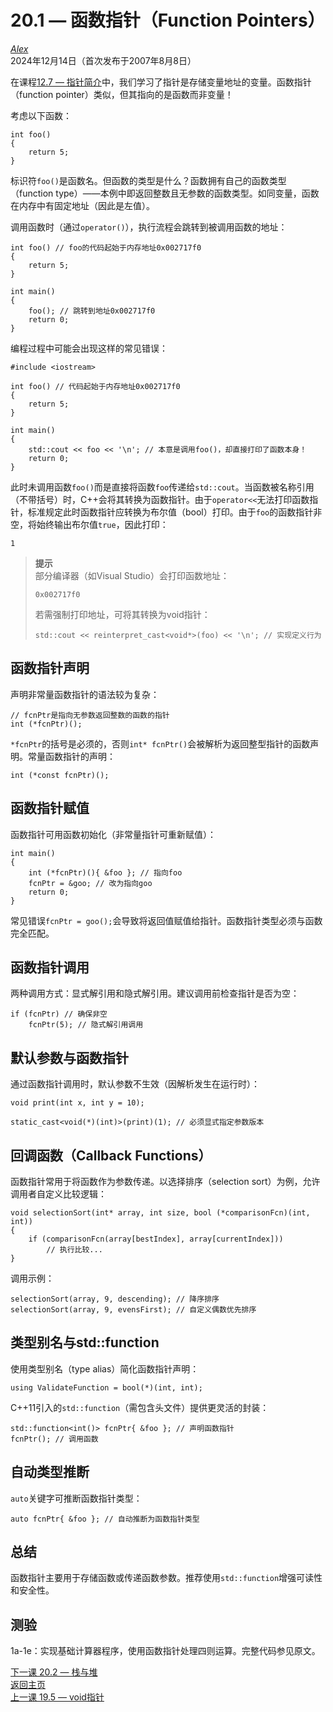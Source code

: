 20.1 — 函数指针（Function Pointers）  
=========================  

[*Alex*](https://www.learncpp.com/author/Alex/ "查看 Alex 的所有文章")  
2024年12月14日（首次发布于2007年8月8日）  

在课程[12.7 — 指针简介](Chapter-12/lesson12.7-introduction-to-pointers.md)中，我们学习了指针是存储变量地址的变量。函数指针（function pointer）类似，但其指向的是函数而非变量！  

考虑以下函数：  
```
int foo()
{
    return 5;
}
```  
标识符`foo()`是函数名。但函数的类型是什么？函数拥有自己的函数类型（function type）——本例中即返回整数且无参数的函数类型。如同变量，函数在内存中有固定地址（因此是左值）。  

调用函数时（通过`operator()`），执行流程会跳转到被调用函数的地址：  
```
int foo() // foo的代码起始于内存地址0x002717f0
{
    return 5;
}

int main()
{
    foo(); // 跳转到地址0x002717f0
    return 0;
}
```  

编程过程中可能会出现这样的常见错误：  
```
#include <iostream>

int foo() // 代码起始于内存地址0x002717f0
{
    return 5;
}

int main()
{
    std::cout << foo << '\n'; // 本意是调用foo()，却直接打印了函数本身！
    return 0;
}
```  
此时未调用函数`foo()`而是直接将函数`foo`传递给`std::cout`。当函数被名称引用（不带括号）时，C++会将其转换为函数指针。由于`operator<<`无法打印函数指针，标准规定此时函数指针应转换为布尔值（bool）打印。由于`foo`的函数指针非空，将始终输出布尔值`true`，因此打印：  
```
1
```  

> **提示**  
> 部分编译器（如Visual Studio）会打印函数地址：  
> ```
> 0x002717f0
> ```  
> 若需强制打印地址，可将其转换为void指针：  
> ```
> std::cout << reinterpret_cast<void*>(foo) << '\n'; // 实现定义行为
> ```  

函数指针声明  
----------------  
声明非常量函数指针的语法较为复杂：  
```
// fcnPtr是指向无参数返回整数的函数的指针
int (*fcnPtr)();
```  
`*fcnPtr`的括号是必须的，否则`int* fcnPtr()`会被解析为返回整型指针的函数声明。常量函数指针的声明：  
```
int (*const fcnPtr)();
```  

函数指针赋值  
----------------  
函数指针可用函数初始化（非常量指针可重新赋值）：  
```
int main()
{
    int (*fcnPtr)(){ &foo }; // 指向foo
    fcnPtr = &goo; // 改为指向goo
    return 0;
}
```  
常见错误`fcnPtr = goo();`会导致将返回值赋值给指针。函数指针类型必须与函数完全匹配。  

函数指针调用  
----------------  
两种调用方式：显式解引用和隐式解引用。建议调用前检查指针是否为空：  
```
if (fcnPtr) // 确保非空
    fcnPtr(5); // 隐式解引用调用
```  

默认参数与函数指针  
----------------  
通过函数指针调用时，默认参数不生效（因解析发生在运行时）：  
```
void print(int x, int y = 10); 

static_cast<void(*)(int)>(print)(1); // 必须显式指定参数版本
```  

回调函数（Callback Functions）  
----------------  
函数指针常用于将函数作为参数传递。以选择排序（selection sort）为例，允许调用者自定义比较逻辑：  
```
void selectionSort(int* array, int size, bool (*comparisonFcn)(int, int))
{
    if (comparisonFcn(array[bestIndex], array[currentIndex]))
        // 执行比较...
}
```  
调用示例：  
```
selectionSort(array, 9, descending); // 降序排序
selectionSort(array, 9, evensFirst); // 自定义偶数优先排序
```  

类型别名与std::function  
----------------  
使用类型别名（type alias）简化函数指针声明：  
```
using ValidateFunction = bool(*)(int, int);
```  
C++11引入的`std::function`（需包含<functional>头文件）提供更灵活的封装：  
```
std::function<int()> fcnPtr{ &foo }; // 声明函数指针
fcnPtr(); // 调用函数
```  

自动类型推断  
----------------  
`auto`关键字可推断函数指针类型：  
```
auto fcnPtr{ &foo }; // 自动推断为函数指针类型
```  

总结  
----------------  
函数指针主要用于存储函数或传递函数参数。推荐使用`std::function`增强可读性和安全性。  

测验  
----------------  
1a-1e：实现基础计算器程序，使用函数指针处理四则运算。完整代码参见原文。  

[下一课 20.2 — 栈与堆](Chapter-20/lesson20.2-the-stack-and-the-heap.md)  
[返回主页](/)  
[上一课 19.5 — void指针](void-pointers/)